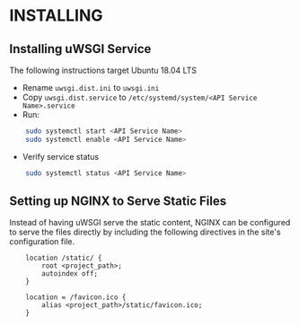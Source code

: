 # INSTALLING

## Installing uWSGI Service

The following instructions target Ubuntu 18.04 LTS

* Rename `uwsgi.dist.ini` to `uwsgi.ini`
* Copy `uwsgi.dist.service` to `/etc/systemd/system/<API Service Name>.service`
* Run:

```bash
    sudo systemctl start <API Service Name>
    sudo systemctl enable <API Service Name>
```

* Verify service status

```bash
    sudo systemctl status <API Service Name>
```

## Setting up NGINX to Serve Static Files

Instead of having uWSGI serve the static content, NGINX can be configured to
serve the files directly by including the following directives in the site's
configuration file.

```
	location /static/ {
		root <project_path>;
		autoindex off;
	}

	location = /favicon.ico {
		alias <project_path>/static/favicon.ico;
	}
```
